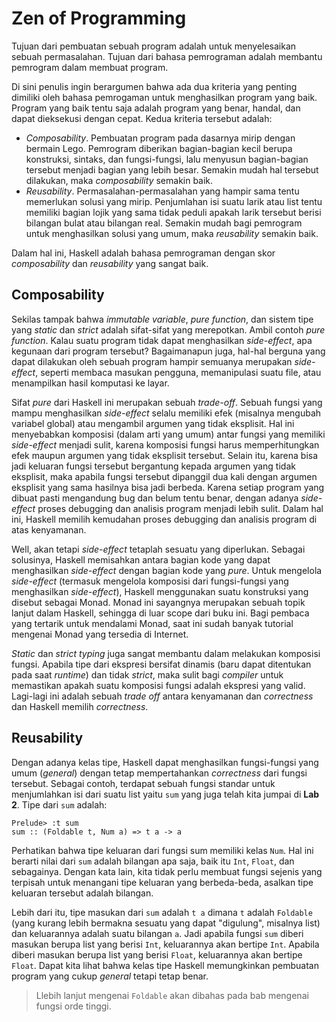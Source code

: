 # Zen of Programming

Tujuan dari pembuatan sebuah program adalah untuk menyelesaikan sebuah
permasalahan.  Tujuan dari bahasa pemrograman adalah membantu pemrogram
dalam membuat program.

Di sini penulis ingin berargumen bahwa ada dua kriteria yang penting
dimiliki oleh bahasa pemrogaman untuk menghasilkan program yang baik.
Program yang baik tentu saja adalah program yang benar, handal, dan dapat
dieksekusi dengan cepat.  Kedua kriteria tersebut adalah:

- *Composability*.  Pembuatan program pada dasarnya mirip dengan bermain
  Lego.  Pemrogram diberikan bagian-bagian kecil berupa konstruksi,
  sintaks, dan fungsi-fungsi, lalu menyusun bagian-bagian tersebut menjadi
  bagian yang lebih besar.  Semakin mudah hal tersebut dilakukan, maka
  *composability* semakin baik.
- *Reusability*.  Permasalahan-permasalahan yang hampir sama tentu
  memerlukan solusi yang mirip.  Penjumlahan isi suatu larik atau list
  tentu memiliki bagian lojik yang sama tidak peduli apakah larik tersebut
  berisi bilangan bulat atau bilangan real.  Semakin mudah bagi pemrogram untuk menghasilkan solusi yang umum, maka *reusability* semakin baik.

Dalam hal ini, Haskell adalah bahasa pemrograman dengan skor *composability* dan *reusability* yang sangat baik.


## Composability

Sekilas tampak bahwa *immutable variable*, *pure function*, dan sistem tipe yang *static* dan *strict* adalah sifat-sifat yang merepotkan.  Ambil contoh *pure function*.  Kalau suatu program tidak dapat menghasilkan *side-effect*, apa kegunaan dari program tersebut?  Bagaimanapun juga, hal-hal berguna yang dapat dilakukan oleh sebuah program hampir semuanya merupakan *side-effect*, seperti membaca masukan pengguna, memanipulasi suatu file, atau menampilkan hasil komputasi ke layar.

Sifat *pure* dari Haskell ini merupakan sebuah *trade-off*. Sebuah fungsi
yang mampu menghasilkan *side-effect* selalu memiliki efek (misalnya
mengubah variabel global) atau mengambil argumen yang tidak eksplisit. Hal
ini menyebabkan komposisi (dalam arti yang umum) antar fungsi yang
memiliki *side-effect* menjadi sulit, karena komposisi fungsi harus
memperhitungkan efek maupun argumen yang tidak eksplisit tersebut.  Selain
itu, karena bisa jadi keluaran fungsi tersebut bergantung kepada argumen
yang tidak eksplisit, maka apabila fungsi tersebut dipanggil dua kali
dengan argumen eksplisit yang sama hasilnya bisa jadi berbeda.  Karena
setiap program yang dibuat pasti mengandung bug dan belum tentu benar,
dengan adanya *side-effect* proses debugging dan analisis program menjadi
lebih sulit.  Dalam hal ini, Haskell memilih kemudahan proses debugging
dan analisis program di atas kenyamanan.

Well, akan tetapi *side-effect* tetaplah sesuatu yang diperlukan.  Sebagai
solusinya, Haskell memisahkan antara bagian kode yang dapat menghasilkan
*side-effect* dengan bagian kode yang *pure*.  Untuk mengelola
*side-effect* (termasuk mengelola komposisi dari fungsi-fungsi yang
menghasilkan *side-effect*), Haskell menggunakan suatu konstruksi yang
disebut sebagai Monad.  Monad ini sayangnya merupakan sebuah topik lanjut
dalam Haskell, sehingga di luar scope dari buku ini.  Bagi pembaca yang
tertarik untuk mendalami Monad, saat ini sudah banyak tutorial mengenai
Monad yang tersedia di Internet.

*Static* dan *strict typing* juga sangat membantu dalam melakukan
komposisi fungsi.  Apabila tipe dari ekspresi bersifat dinamis (baru dapat
ditentukan pada saat *runtime*) dan tidak *strict*, maka sulit bagi
*compiler* untuk memastikan apakah suatu komposisi fungsi adalah ekspresi
yang valid.  Lagi-lagi ini adalah sebuah *trade off* antara kenyamanan dan
*correctness* dan Haskell memilih *correctness*.


## Reusability

Dengan adanya kelas tipe, Haskell dapat menghasilkan fungsi-fungsi yang
umum (*general*) dengan tetap mempertahankan *correctness* dari fungsi
tersebut.  Sebagai contoh, terdapat sebuah fungsi standar untuk
menjumlahkan isi dari suatu list yaitu `sum` yang juga telah kita jumpai
di **Lab 2**.  Tipe dari `sum` adalah:
```
Prelude> :t sum
sum :: (Foldable t, Num a) => t a -> a
```

Perhatikan bahwa tipe keluaran dari fungsi sum memiliki kelas `Num`. Hal
ini berarti nilai dari `sum` adalah bilangan apa saja, baik itu `Int`,
`Float`, dan sebagainya.  Dengan kata lain, kita tidak perlu membuat
fungsi sejenis yang terpisah untuk menangani tipe keluaran yang
berbeda-beda, asalkan tipe keluaran tersebut adalah bilangan.

Lebih dari itu, tipe masukan dari `sum` adalah `t a` dimana `t` adalah
`Foldable` (yang kurang lebih bermakna sesuatu yang dapat "digulung",
misalnya list) dan keluarannya adalah suatu bilangan `a`.  Jadi apabila
fungsi `sum` diberi masukan berupa list yang berisi `Int`, keluarannya
akan bertipe `Int`.  Apabila diberi masukan berupa list yang berisi
`Float`, keluarannya akan bertipe `Float`.  Dapat kita lihat bahwa kelas
tipe Haskell memungkinkan pembuatan program yang cukup *general* tetapi
tetap benar.

>Llebih lanjut mengenai `Foldable` akan dibahas pada bab mengenai fungsi orde tinggi.
